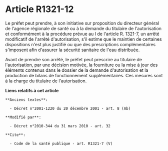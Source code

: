 # Article R1321-12

Le préfet peut prendre, à son initiative sur proposition du directeur général de l'agence régionale de santé ou à la demande
du titulaire de l'autorisation et conformément à la procédure prévue au I de l'article R. 1321-7, un arrêté modificatif de
l'arrêté d'autorisation, s'il estime que le maintien de certaines dispositions n'est plus justifié ou que des prescriptions
complémentaires s'imposent afin d'assurer la sécurité sanitaire de l'eau distribuée. 

Avant de prendre son arrêté, le préfet peut prescrire au titulaire de l'autorisation, par une décision motivée, la fourniture
ou la mise à jour des éléments contenus dans le dossier de la demande d'autorisation et la production de bilans de
fonctionnement supplémentaires. Ces mesures sont à la charge du titulaire de l'autorisation.

**Liens relatifs à cet article**

	**Anciens textes**:

	  - Décret n°2001-1220 du 20 décembre 2001 - art. 8 (Ab)

	**Modifié par**:

	  - Décret n°2010-344 du 31 mars 2010 - art. 32

	**Cite**:

	  - Code de la santé publique - art. R1321-7 (V)
